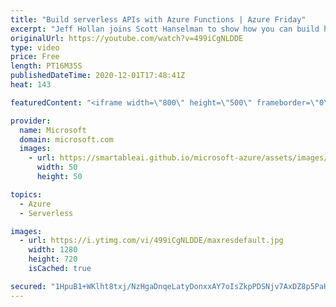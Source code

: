```yaml
---
title: "Build serverless APIs with Azure Functions | Azure Friday"
excerpt: "Jeff Hollan joins Scott Hanselman to show how you can build highly scalable serverless APIs with Azure Functions.  0:00 – Overview 1:09 – What \"serverless\" really means 4:00 – A closer look at Azure Functions 7:29 – Azure Functions Live Metrics 10:45 – Thinking downstream of Azure Functions 13:52 – Using"
originalUrl: https://youtube.com/watch?v=499iCgNLDDE
type: video
price: Free
length: PT16M35S
publishedDateTime: 2020-12-01T17:48:41Z
heat: 143

featuredContent: "<iframe width=\"800\" height=\"500\" frameborder=\"0\" src=\"https://www.youtube.com/embed/499iCgNLDDE\" allow=\"accelerometer; autoplay; encrypted-media; gyroscope; picture-in-picture\" allowfullscreen></iframe>"

provider:
  name: Microsoft
  domain: microsoft.com
  images:
    - url: https://smartableai.github.io/microsoft-azure/assets/images/organizations/microsoft.com-50x50.jpg
      width: 50
      height: 50

topics:
  - Azure
  - Serverless

images:
  - url: https://i.ytimg.com/vi/499iCgNLDDE/maxresdefault.jpg
    width: 1280
    height: 720
    isCached: true

secured: "1HpuB1+WKlht8txj/NzHgaDnqeLatyDonxxAY7oIsZkpPDSNjv7AxDZ8p5PaHfnqzkjFR12hBGx034oIPIxw3GWiY08yS3tbKVViZ/gN+Tyt1MVam4R8nItByQb/pWc4npvilZ0TOTSIL9aOcCk3DyQjkK1hXhNYVCIMmeBVRKFTd+sTvoMmq9D10ePgdIcOV/lwzYFlnA2vnnEaFeR/vzWfgLwVdORTvO1p9ySyU3/hnrVE3pUN+A2GnAuA501Qai9W/XtGqoKd1a+sQCRA8Izzf4CNLgUivR3PnreilM4E4fKAZpHVL4BvRiiGLRe60FTonchLi61KMcyjx3WNpwOVmNq3gLzAckZJFU6h22AkgIPhSZMVHWyZU1GWTqFca1pDHZZiFlDD1w5PgElT6q9iQ3sFo3ayXWLLXuZtVqQ=;g6kT8ARgAGdK9BqNE7Ajpg=="
---
```


